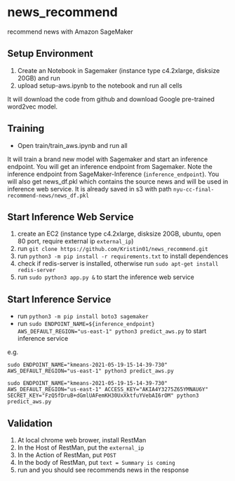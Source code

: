 # news_recommend
recommend news with Amazon SageMaker

## Setup Environment

1. Create an Notebook in Sagemaker (instance type c4.2xlarge, disksize 20GB) and run
2. upload setup-aws.ipynb to the notebook and run all cells

It will download the code from github and download Google pre-trained word2vec model.

## Training

- Open train/train_aws.ipynb  and run all

It will train a brand new model with Sagemaker and start an inference endpoint.
You will get an inference endpoint from Sagemaker. Note the inference endpoint from SageMaker-Inference (`inference_endpoint`).
You will also get news_df.pkl which contains the source news and will be used in inference web service.
It is already saved in s3 with path `nyu-cc-final-recommend-news/news_df.pkl`

## Start Inference Web Service

1. create an EC2 (instance type c4.2xlarge, disksize 20GB, ubuntu, open 80 port, require external ip `external_ip`)
2. run `git clone https://github.com/Kristin01/news_recommend.git`
3. run `python3 -m pip install -r requirements.txt` to install dependences
4. check if redis-server is installed, otherwise run `sudo apt-get install redis-server`
5. run `sudo python3 app.py &` to start the inference web service

## Start Inference Service

- run `python3 -m pip install boto3 sagemaker`
- run `sudo ENDPOINT_NAME=${inference_endpoint} AWS_DEFAULT_REGION="us-east-1" python3 predict_aws.py` to start inference service

e.g.
```
sudo ENDPOINT_NAME="kmeans-2021-05-19-15-14-39-730" AWS_DEFAULT_REGION="us-east-1" python3 predict_aws.py
```

```
sudo ENDPOINT_NAME="kmeans-2021-05-19-15-14-39-730" AWS_DEFAULT_REGION="us-east-1" ACCESS_KEY="AKIA4Y3275Z65YMNAU6Y" SECRET_KEY="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" python3 predict_aws.py
```

## Validation

1. At local chrome web brower, install RestMan
2. In the Host of RestMan, put the `external_ip`
3. In the Action of RestMan, put `POST`
4. In the body of RestMan, put `text = Summary is coming` 
5. run and you should see recommends news in the response